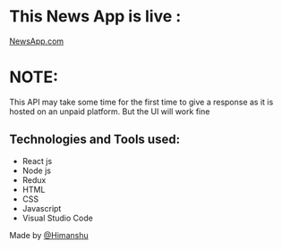 # This News App is live :
  [NewsApp.com](https://news-app-2312.netlify.app)

# NOTE:
This API may take some time for the first time to give a response as it is hosted on an unpaid platform. But the UI will work fine
  
## Technologies and Tools used:
- React js
- Node js
- Redux
- HTML
- CSS
- Javascript
- Visual Studio Code

Made by [@Himanshu](https://www.linkedin.com/in/himanshu2312/)
